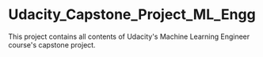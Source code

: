 # Udacity_Capstone_Project_ML_Engg
This project contains all contents of Udacity's Machine Learning Engineer course's capstone project.
